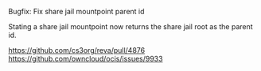 Bugfix: Fix share jail mountpoint parent id

Stating a share jail mountpoint now returns the share jail root as the parent id.

https://github.com/cs3org/reva/pull/4876
https://github.com/owncloud/ocis/issues/9933
